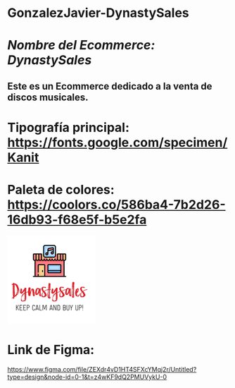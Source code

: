 # GonzalezJavier-DynastySales

# _Nombre del Ecommerce: DynastySales_

## Este es un Ecommerce dedicado a la venta de discos musicales.

# Tipografía principal: https://fonts.google.com/specimen/Kanit

# Paleta de colores: https://coolors.co/586ba4-7b2d26-16db93-f68e5f-b5e2fa

![234651779-57fda175-62bd-4930-909d-052836ccaeaa](./assets/234651779-57fda175-62bd-4930-909d-052836ccaeaa.jpg)

# Link de Figma:

https://www.figma.com/file/ZEXdr4vD1HT4SFXcYMqj2r/Untitled?type=design&node-id=0-1&t=z4wKF9dQ2PMUVykU-0
